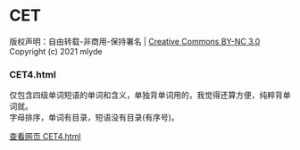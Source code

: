 # CET  
版权声明：自由转载-非商用-保持署名 | [Creative Commons BY-NC 3.0](https://creativecommons.org/licenses/by-nc/3.0/deed.zh)  
Copyright (c) 2021 mlyde  

### CET4.html  
仅包含四级单词短语的单词和含义，单独背单词用的，我觉得还算方便，纯粹背单词就。  
字母排序，单词有目录，短语没有目录(有序号)。  

[查看网页 CET4.html](https://mlyde.github.io/HTML/CET4/CET4.html)  
